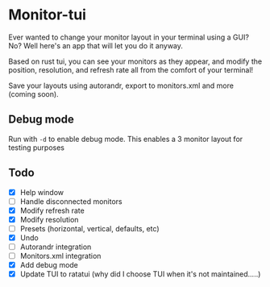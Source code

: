 # Monitor-tui

Ever wanted to change your monitor layout in your terminal using a GUI?
No? Well here's an app that will let you do it anyway.

Based on rust tui, you can see your monitors as they appear, and modify
the position, resolution, and refresh rate all from the comfort of your
terminal!

Save your layouts using autorandr, export to monitors.xml and more (coming
soon).

## Debug mode
Run with `-d` to enable debug mode. This enables a 3 monitor
layout for testing purposes

## Todo
- [x] Help window
- [ ] Handle disconnected monitors
- [x] Modify refresh rate
- [x] Modify resolution
- [ ] Presets (horizontal, vertical, defaults, etc)
- [x] Undo
- [ ] Autorandr integration
- [ ] Monitors.xml integration
- [x] Add debug mode
- [x] Update TUI to ratatui (why did I choose TUI when it's not
      maintained.....)

